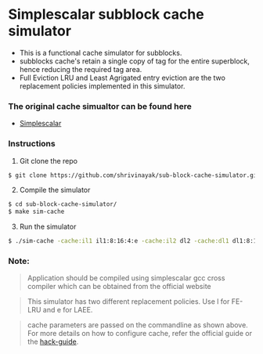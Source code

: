 # Simplescalar subblock cache simulator

- This is a functional cache simulator for subblocks.
- subblocks cache's retain a single copy of tag for the entire superblock, hence reducing the required tag area.
- Full Eviction LRU and Least Agrigated entry eviction are the two replacement policies implemented in this simulator. 

### The original cache simualtor can be found here
- [Simplescalar](http://www.simplescalar.com/) 
### Instructions
1) Git clone the repo
```sh
$ git clone https://github.com/shrivinayak/sub-block-cache-simulator.git
```
2) Compile the simulator
```sh
$ cd sub-block-cache-simulator/
$ make sim-cache
```
3) Run the simulator
```sh
$ ./sim-cache -cache:il1 il1:8:16:4:e -cache:il2 dl2 -cache:dl1 dl1:8:16:4:e -cache:dl2 unified:16:16:4:e <application>
```
### Note:
> Application should be compiled using simplescalar gcc cross compiler which can be obtained from the official website

> This simulator has two different replacement policies. Use l for FE-LRU and e for LAEE. 

> cache parameters are passed on the commandline as shown above. For more details on how to configure cache, refer the official guide or the [hack-guide](https://www.google.com/url?sa=t&rct=j&q=&esrc=s&source=web&cd=1&cad=rja&uact=8&ved=0ahUKEwjz18_upJrYAhVU5GMKHQxjAasQFggpMAA&url=http%3A%2F%2Fwww.simplescalar.com%2Fdocs%2Fhack_guide_v2.pdf&usg=AOvVaw2KFrJT_cYT0eXr7L4R9uGt).

